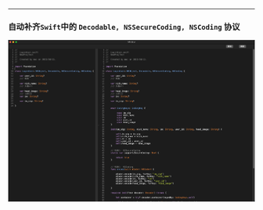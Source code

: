 
---
### 自动补齐`Swift`中的 `Decodable, NSSecureCoding, NSCoding` 协议


![](Snipaste_2023-10-28_23-23-18.png)

  
  